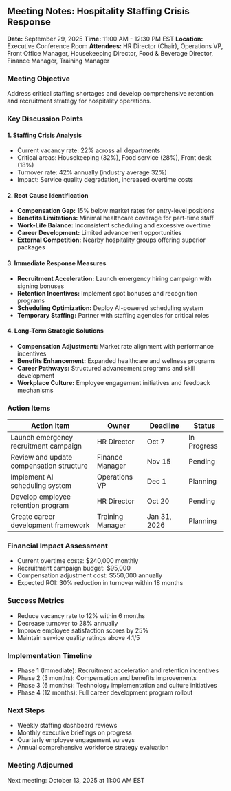 ## Meeting Notes: Hospitality Staffing Crisis Response

**Date:** September 29, 2025
**Time:** 11:00 AM - 12:30 PM EST
**Location:** Executive Conference Room
**Attendees:** HR Director (Chair), Operations VP, Front Office Manager, Housekeeping Director, Food & Beverage Director, Finance Manager, Training Manager

### Meeting Objective
Address critical staffing shortages and develop comprehensive retention and recruitment strategy for hospitality operations.

### Key Discussion Points

#### 1. Staffing Crisis Analysis
- Current vacancy rate: 22% across all departments
- Critical areas: Housekeeping (32%), Food service (28%), Front desk (18%)
- Turnover rate: 42% annually (industry average 32%)
- Impact: Service quality degradation, increased overtime costs

#### 2. Root Cause Identification
- **Compensation Gap:** 15% below market rates for entry-level positions
- **Benefits Limitations:** Minimal healthcare coverage for part-time staff
- **Work-Life Balance:** Inconsistent scheduling and excessive overtime
- **Career Development:** Limited advancement opportunities
- **External Competition:** Nearby hospitality groups offering superior packages

#### 3. Immediate Response Measures
- **Recruitment Acceleration:** Launch emergency hiring campaign with signing bonuses
- **Retention Incentives:** Implement spot bonuses and recognition programs
- **Scheduling Optimization:** Deploy AI-powered scheduling system
- **Temporary Staffing:** Partner with staffing agencies for critical roles

#### 4. Long-Term Strategic Solutions
- **Compensation Adjustment:** Market rate alignment with performance incentives
- **Benefits Enhancement:** Expanded healthcare and wellness programs
- **Career Pathways:** Structured advancement programs and skill development
- **Workplace Culture:** Employee engagement initiatives and feedback mechanisms

### Action Items

| Action Item | Owner | Deadline | Status |
|-------------|-------|----------|--------|
| Launch emergency recruitment campaign | HR Director | Oct 7 | In Progress |
| Review and update compensation structure | Finance Manager | Nov 15 | Pending |
| Implement AI scheduling system | Operations VP | Dec 1 | Planning |
| Develop employee retention program | HR Director | Oct 20 | Pending |
| Create career development framework | Training Manager | Jan 31, 2026 | Planning |

### Financial Impact Assessment
- Current overtime costs: $240,000 monthly
- Recruitment campaign budget: $95,000
- Compensation adjustment cost: $550,000 annually
- Expected ROI: 30% reduction in turnover within 18 months

### Success Metrics
- Reduce vacancy rate to 12% within 6 months
- Decrease turnover to 28% annually
- Improve employee satisfaction scores by 25%
- Maintain service quality ratings above 4.1/5

### Implementation Timeline
- Phase 1 (Immediate): Recruitment acceleration and retention incentives
- Phase 2 (3 months): Compensation and benefits improvements
- Phase 3 (6 months): Technology implementation and culture initiatives
- Phase 4 (12 months): Full career development program rollout

### Next Steps
- Weekly staffing dashboard reviews
- Monthly executive briefings on progress
- Quarterly employee engagement surveys
- Annual comprehensive workforce strategy evaluation

### Meeting Adjourned
Next meeting: October 13, 2025 at 11:00 AM EST
